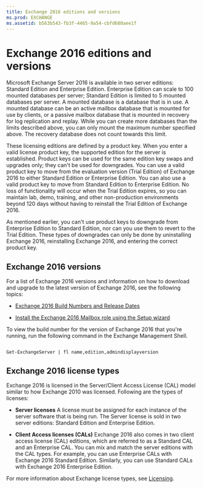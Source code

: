 ```yaml
---
title: Exchange 2016 editions and versions
ms.prod: EXCHANGE
ms.assetid: b563b543-fb3f-4465-9a54-cbfd680aee1f
---
```



# Exchange 2016 editions and versions

Microsoft Exchange Server 2016 is available in two server editions: Standard Edition and Enterprise Edition. Enterprise Edition can scale to 100 mounted databases per server; Standard Edition is limited to 5 mounted databases per server. A mounted database is a database that is in use. A mounted database can be an active mailbox database that is mounted for use by clients, or a passive mailbox database that is mounted in recovery for log replication and replay. While you can create more databases than the limits described above, you can only mount the maximum number specified above. The recovery database does not count towards this limit.
  
    
    

These licensing editions are defined by a product key. When you enter a valid license product key, the supported edition for the server is established. Product keys can be used for the same edition key swaps and upgrades only; they can't be used for downgrades. You can use a valid product key to move from the evaluation version (Trial Edition) of Exchange 2016 to either Standard Edition or Enterprise Edition. You can also use a valid product key to move from Standard Edition to Enterprise Edition. 
No loss of functionality will occur when the Trial Edition expires, so you can maintain lab, demo, training, and other non-production environments beyond 120 days without having to reinstall the Trial Edition of Exchange 2016.
  
    
    

As mentioned earlier, you can't use product keys to downgrade from Enterprise Edition to Standard Edition, nor can you use them to revert to the Trial Edition. These types of downgrades can only be done by uninstalling Exchange 2016, reinstalling Exchange 2016, and entering the correct product key.
## Exchange 2016 versions

For a list of Exchange 2016 versions and information on how to download and upgrade to the latest version of Exchange 2016, see the following topics:
  
    
    

-  [Exchange 2016 Build Numbers and Release Dates](http://technet.microsoft.com/library/6a8091d0-4f19-4ae7-9e44-fd1c9f5fbe19.aspx)
    
  
-  [Install the Exchange 2016 Mailbox role using the Setup wizard](install-the-exchange-2016-mailbox-role-using-the-setup-wizard.md)
    
  
To view the build number for the version of Exchange 2016 that you're running, run the following command in the Exchange Management Shell.
  
    
    



```

Get-ExchangeServer | fl name,edition,admindisplayversion
```


## Exchange 2016 license types

Exchange 2016 is licensed in the Server/Client Access License (CAL) model similar to how Exchange 2010 was licensed. Following are the types of licenses:
  
    
    

- **Server licenses** A license must be assigned for each instance of the server software that is being run. The Server license is sold in two server editions: Standard Edition and Enterprise Edition.
    
  
- **Client Access licenses (CALs)** Exchange 2016 also comes in two client access license (CAL) editions, which are referred to as a Standard CAL and an Enterprise CAL. You can mix and match the server editions with the CAL types. For example, you can use Enterprise CALs with Exchange 2016 Standard Edition. Similarly, you can use Standard CALs with Exchange 2016 Enterprise Edition.
    
  
For more information about Exchange license types, see  [Licensing](https://go.microsoft.com/fwlink/p/?LinkId=392675).
  
    
    

